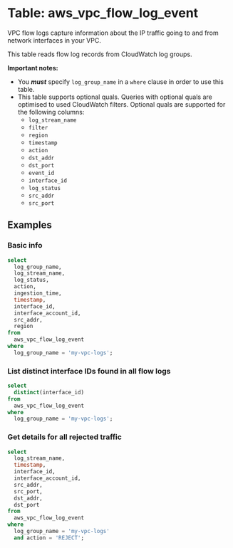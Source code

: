 # Table: aws_vpc_flow_log_event

VPC flow logs capture information about the IP traffic going to and from network interfaces in your VPC.

This table reads flow log records from CloudWatch log groups.

**Important notes:**

- You **_must_** specify `log_group_name` in a `where` clause in order to use this table.
- This table supports optional quals. Queries with optional quals are optimised to used CloudWatch filters. Optional quals are supported for the following columns:
  - `log_stream_name`
  - `filter`
  - `region`
  - `timestamp`
  - `action`
  - `dst_addr`
  - `dst_port`
  - `event_id`
  - `interface_id`
  - `log_status`
  - `src_addr`
  - `src_port`

## Examples

### Basic info

```sql
select
  log_group_name,
  log_stream_name,
  log_status,
  action,
  ingestion_time,
  timestamp,
  interface_id,
  interface_account_id,
  src_addr,
  region
from
  aws_vpc_flow_log_event
where
  log_group_name = 'my-vpc-logs';
```

### List distinct interface IDs found in all flow logs

```sql
select
  distinct(interface_id)
from
  aws_vpc_flow_log_event
where
  log_group_name = 'my-vpc-logs';
```

### Get details for all rejected traffic

```sql
select
  log_stream_name,
  timestamp,
  interface_id,
  interface_account_id,
  src_addr,
  src_port,
  dst_addr,
  dst_port
from
  aws_vpc_flow_log_event
where
  log_group_name = 'my-vpc-logs'
  and action = 'REJECT';
```
